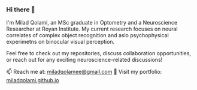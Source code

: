 ### Hi there 👋

I'm Milad Qolami, an MSc graduate in Optometry and a Neuroscience Researcher at Royan Institute. My current research focuses on neural correlates of complex object recognition and aslo psychophysical experimetns on binocular visual perception.


Feel free to check out my repositories, discuss collaboration opportunities, or reach out for any exciting neuroscience-related discussions!

📫 Reach me at: miladqolamee@gmail.com
🔗 Visit my portfolio: [miladqolami.github.io](https://miladqolami.github.io)


